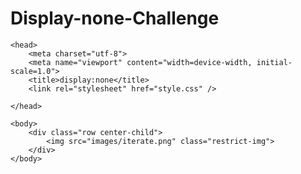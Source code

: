# Display-none-Challenge 

<html>

	<head>
		<meta charset="utf-8">
		<meta name="viewport" content="width=device-width, initial-scale=1.0">
		<title>display:none</title>
		<link rel="stylesheet" href="style.css" /> 
		
	</head>

	<body> 
		<div class="row center-child">
			<img src="images/iterate.png" class="restrict-img"> 
		</div>
	</body>
	
</html> 



